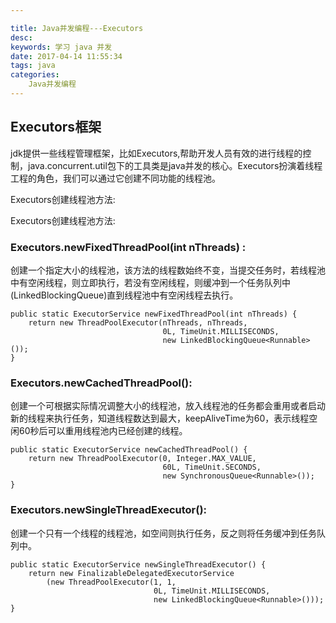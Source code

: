 ```yaml
---

title: Java并发编程---Executors
desc: 
keywords: 学习 java 并发
date: 2017-04-14 11:55:34
tags: java
categories:
	Java并发编程
---
```


## Executors框架
jdk提供一些线程管理框架，比如Executors,帮助开发人员有效的进行线程的控制，java.concurrent.util包下的工具类是java并发的核心。Executors扮演着线程工程的角色，我们可以通过它创建不同功能的线程池。

Executors创建线程池方法:

Executors创建线程池方法:

###	Executors.newFixedThreadPool(int nThreads) :
创建一个指定大小的线程池，该方法的线程数始终不变，当提交任务时，若线程池中有空闲线程，则立即执行，若没有空闲线程，则缓冲到一个任务队列中(LinkedBlockingQueue)直到线程池中有空闲线程去执行。

	public static ExecutorService newFixedThreadPool(int nThreads) {
		return new ThreadPoolExecutor(nThreads, nThreads,
									  0L, TimeUnit.MILLISECONDS,
									  new LinkedBlockingQueue<Runnable>());
	}
###	Executors.newCachedThreadPool():
创建一个可根据实际情况调整大小的线程池，放入线程池的任务都会重用或者启动新的线程来执行任务，知道线程数达到最大，keepAliveTime为60，表示线程空闲60秒后可以重用线程池内已经创建的线程。

	public static ExecutorService newCachedThreadPool() {
		return new ThreadPoolExecutor(0, Integer.MAX_VALUE,
									  60L, TimeUnit.SECONDS,
									  new SynchronousQueue<Runnable>());
	}
###	Executors.newSingleThreadExecutor():
创建一个只有一个线程的线程池，如空间则执行任务，反之则将任务缓冲到任务队列中。

	public static ExecutorService newSingleThreadExecutor() {
		return new FinalizableDelegatedExecutorService
			(new ThreadPoolExecutor(1, 1,
									0L, TimeUnit.MILLISECONDS,
									new LinkedBlockingQueue<Runnable>()));
	}
